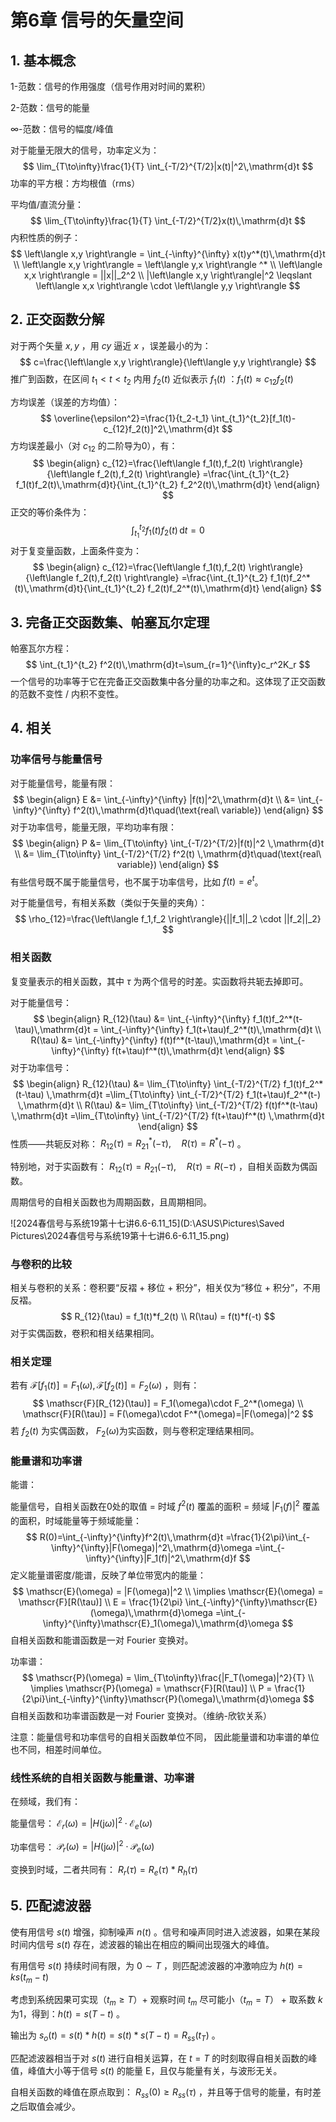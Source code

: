 # 第6章 信号的矢量空间


## 1. 基本概念


1-范数：信号的作用强度（信号作用对时间的累积）

2-范数：信号的能量

$\infty$-范数：信号的幅度/峰值


对于能量无限大的信号，功率定义为：
$$
\lim_{T\to\infty}\frac{1}{T} \int_{-T/2}^{T/2}|x(t)|^2\,\mathrm{d}t
$$
功率的平方根：方均根值（rms）

平均值/直流分量：
$$
\lim_{T\to\infty}\frac{1}{T} \int_{-T/2}^{T/2}x(t)\,\mathrm{d}t
$$
内积性质的例子：
$$
\left\langle x,y \right\rangle = \int_{-\infty}^{\infty} x(t)y^*(t)\,\mathrm{d}t
\\
\left\langle x,y \right\rangle = \left\langle y,x \right\rangle ^*
\\
\left\langle x,x \right\rangle = ||x||_2^2
\\
|\left\langle x,y \right\rangle|^2 \leqslant \left\langle x,x \right\rangle \cdot \left\langle y,y \right\rangle
$$


## 2. 正交函数分解


对于两个矢量 $x,y$ ，用 $cy$ 逼近 $x$ ，误差最小的为：
$$
c=\frac{\left\langle x,y \right\rangle}{\left\langle y,y \right\rangle}
$$
推广到函数，在区间 $t_1<t<t_2$ 内用 $f_2(t)$ 近似表示 $f_1(t)$ ：$f_1(t)\approx c_{12}f_2(t)$​

方均误差（误差的方均值）：
$$
\overline{\epsilon^2}=\frac{1}{t_2-t_1} \int_{t_1}^{t_2}[f_1(t)-c_{12}f_2(t)]^2\,\mathrm{d}t
$$
方均误差最小（对  $c_{12}$ 的二阶导为0），有：
$$
\begin{align}
c_{12}=\frac{\left\langle f_1(t),f_2(t) \right\rangle}{\left\langle f_2(t),f_2(t) \right\rangle}
=\frac{\int_{t_1}^{t_2} f_1(t)f_2(t)\,\mathrm{d}t}{\int_{t_1}^{t_2} f_2^2(t)\,\mathrm{d}t}
\end{align}
$$
正交的等价条件为：
$$
\int_{t_1}^{t_2} f_1(t)f_2(t)\,\mathrm{d}t=0
$$
对于复变量函数，上面条件变为：
$$
\begin{align}
c_{12}=\frac{\left\langle f_1(t),f_2(t) \right\rangle}{\left\langle f_2(t),f_2(t) \right\rangle}
=\frac{\int_{t_1}^{t_2} f_1(t)f_2^*(t)\,\mathrm{d}t}{\int_{t_1}^{t_2} f_2(t)f_2^*(t)\,\mathrm{d}t}
\end{align}
$$


## 3. 完备正交函数集、帕塞瓦尔定理


帕塞瓦尔方程：
$$
\int_{t_1}^{t_2} f^2(t)\,\mathrm{d}t=\sum_{r=1}^{\infty}c_r^2K_r
$$
一个信号的功率等于它在完备正交函数集中各分量的功率之和。这体现了正交函数的范数不变性 / 内积不变性。


## 4. 相关


### 功率信号与能量信号


对于能量信号，能量有限：
$$
\begin{align}
E &= \int_{-\infty}^{\infty} |f(t)|^2\,\mathrm{d}t
\\
&= \int_{-\infty}^{\infty} f^2(t)\,\mathrm{d}t\quad(\text{real\ variable})
\end{align}
$$
对于功率信号，能量无限，平均功率有限：
$$
\begin{align}
P &= \lim_{T\to\infty} \int_{-T/2}^{T/2}|f(t)|^2 \,\mathrm{d}t
\\
&= \lim_{T\to\infty} \int_{-T/2}^{T/2} f^2(t) \,\mathrm{d}t\quad(\text{real\ variable})
\end{align}
$$
有些信号既不属于能量信号，也不属于功率信号，比如 $f(t)=e^t$​ 。

对于能量信号，有相关系数（类似于矢量的夹角）：
$$
\rho_{12}=\frac{\left\langle f_1,f_2 \right\rangle}{||f_1||_2 \cdot ||f_2||_2}
$$


### 相关函数


复变量表示的相关函数，其中 $\tau$ 为两个信号的时差。实函数将共轭去掉即可。

对于能量信号：
$$
\begin{align}
R_{12}(\tau) &= \int_{-\infty}^{\infty} f_1(t)f_2^*(t-\tau)\,\mathrm{d}t
= \int_{-\infty}^{\infty} f_1(t+\tau)f_2^*(t)\,\mathrm{d}t
\\
R(\tau) &= \int_{-\infty}^{\infty} f(t)f^*(t-\tau)\,\mathrm{d}t
= \int_{-\infty}^{\infty} f(t+\tau)f^*(t)\,\mathrm{d}t
\end{align}
$$
对于功率信号：
$$
\begin{align}
R_{12}(\tau) &= \lim_{T\to\infty} \int_{-T/2}^{T/2} f_1(t)f_2^*(t-\tau) \,\mathrm{d}t
=\lim_{T\to\infty} \int_{-T/2}^{T/2} f_1(t+\tau)f_2^*(t-) \,\mathrm{d}t
\\
R(\tau) &= \lim_{T\to\infty} \int_{-T/2}^{T/2} f(t)f^*(t-\tau) \,\mathrm{d}t
=\lim_{T\to\infty} \int_{-T/2}^{T/2} f(t+\tau)f^*(t) \,\mathrm{d}t
\end{align}
$$
性质——共轭反对称： $R_{12}(\tau)=R_{21}^*(-\tau),\quad R(\tau)=R^*(-\tau)$ 。

特别地，对于实函数有： $R_{12}(\tau)=R_{21}(-\tau),\quad R(\tau)=R(-\tau)$ ，自相关函数为偶函数。

周期信号的自相关函数也为周期函数，且周期相同。

![2024春信号与系统19第十七讲6.6-6.11_15](D:\ASUS\Pictures\Saved Pictures\2024春信号与系统19第十七讲6.6-6.11_15.png)


### 与卷积的比较

相关与卷积的关系：卷积要“反褶 + 移位 + 积分”，相关仅为“移位 + 积分”，不用反褶。
$$
R_{12}(\tau) = f_1(t)*f_2(t)
\\
R(\tau) = f(t)*f(-t)
$$
对于实偶函数，卷积和相关结果相同。


### 相关定理


若有 $\mathscr{F}[f_1(t)]=F_1(\omega),\mathscr{F}[f_2(t)]=F_2(\omega)$ ，则有：
$$
\mathscr{F}[R_{12}(\tau)] = F_1(\omega)\cdot F_2^*(\omega)
\\
\mathscr{F}[R(\tau)] = F(\omega)\cdot F^*(\omega)=|F(\omega)|^2
$$
若 $f_2(t)$ 为实偶函数， $F_2(\omega)$​ 为实函数，则与卷积定理结果相同。


### 能量谱和功率谱

能谱：

能量信号，自相关函数在0处的取值 = 时域 $f^2(t)$ 覆盖的面积 = 频域 $|F_1(f)|^2$ 覆盖的面积，时域能量等于频域能量：
$$
R(0)=\int_{-\infty}^{\infty}f^2(t)\,\mathrm{d}t
=\frac{1}{2\pi}\int_{-\infty}^{\infty}|F(\omega)|^2\,\mathrm{d}\omega
=\int_{-\infty}^{\infty}|F_1(f)|^2\,\mathrm{d}f
$$
定义能量谱密度/能谱，反映了单位带宽内的能量：
$$
\mathscr{E}(\omega) = |F(\omega)|^2
\\
\implies \mathscr{E}(\omega) = \mathscr{F}[R(\tau)]
\\
E = \frac{1}{2\pi} \int_{-\infty}^{\infty}\mathscr{E}(\omega)\,\mathrm{d}\omega
=\int_{-\infty}^{\infty}\mathscr{E}_1(\omega)\,\mathrm{d}\omega
$$
自相关函数和能谱函数是一对 Fourier 变换对。


功率谱：
$$
\mathscr{P}(\omega) = \lim_{T\to\infty}\frac{|F_T(\omega)|^2}{T}
\\
\implies \mathscr{P}(\omega) = \mathscr{F}[R(\tau)]
\\
P = \frac{1}{2\pi}\int_{-\infty}^{\infty}\mathscr{P}(\omega)\,\mathrm{d}\omega
$$
自相关函数和功率谱函数是一对 Fourier 变换对。（维纳-欣钦关系）

注意：能量信号和功率信号的自相关函数单位不同， 因此能量谱和功率谱的单位也不同，相差时间单位。


### 线性系统的自相关函数与能量谱、功率谱


在频域，我们有：

能量信号： $\mathscr{E}_r(\omega)=|H(\mathrm{j}\omega)|^2 \cdot \mathscr{E}_e(\omega)$

功率信号： $\mathscr{P}_r(\omega)=|H(\mathrm{j}\omega)|^2 \cdot \mathscr{P}_e(\omega)$

变换到时域，二者共同有： $R_r(\tau)=R_e(\tau)*R_h(\tau)$


## 5. 匹配滤波器

使有用信号 $s(t)$ 增强，抑制噪声 $n(t)$ 。信号和噪声同时进入滤波器，如果在某段时间内信号 $s(t)$ 存在，滤波器的输出在相应的瞬间出现强大的峰值。

有用信号 $s(t)$ 持续时间有限，为 $0 \sim T$ ，则匹配滤波器的冲激响应为 $h(t)=ks(t_m-t)$

考虑到系统因果可实现（$t_m\geqslant T$）+ 观察时间 $t_m$ 尽可能小（$t_m=T$） + 取系数 $k$ 为1，得到：$h(t)=s(T-t)$ 。

输出为 $s_o(t)=s(t)*h(t)=s(t)*s(T-t)=R_{ss}(t_T)$ 。

匹配滤波器相当于对 $s(t)$ 进行自相关运算，在 $t=T$ 的时刻取得自相关函数的峰值，峰值大小等于信号 $s(t)$​ 的能量 E，且仅与能量有关，与波形无关。

自相关函数的峰值在原点取到： $R_{ss}(0)\geq R_{ss}(\tau)$ ，并且等于信号的能量，有时差之后取值会减少。